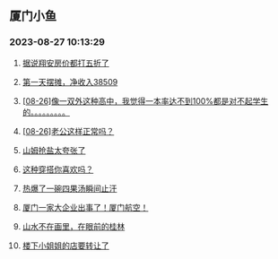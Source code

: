 ## 厦门小鱼 
### 2023-08-27 10:13:29

1. [据说翔安房价都打五折了](http://bbs.xmfish.com/read-htm-tid-18060822.html)

2. [第一天摆摊，净收入38509](http://bbs.xmfish.com/read-htm-tid-18060937.html)

3. [[08-26]像一双外这种高中，我觉得一本率达不到100%都是对不起学生的。。。。。。。。。](http://bbs.xmfish.com/read-htm-tid-18060818.html)

4. [[08-26]老公这样正常吗？](http://bbs.xmfish.com/read-htm-tid-18061018.html)

5. [山姆抢盐太夸张了](http://bbs.xmfish.com/read-htm-tid-18061031.html)

6. [这种穿搭你喜欢吗？](http://bbs.xmfish.com/read-htm-tid-18060884.html)

7. [热爆了一碗四果汤瞬间止汗](http://bbs.xmfish.com/read-htm-tid-18060911.html)

8. [厦门一家大企业出事了！厦门航空！](http://bbs.xmfish.com/read-htm-tid-18061153.html)

9. [山水不在画里，在眼前的桂林](http://bbs.xmfish.com/read-htm-tid-18060912.html)

10. [楼下小姐姐的店要转让了](http://bbs.xmfish.com/read-htm-tid-18061042.html)

